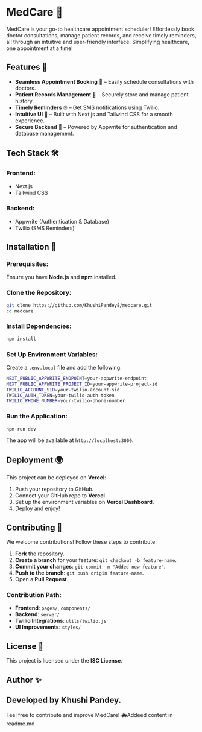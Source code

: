 # MedCare 💉

MedCare is your go-to healthcare appointment scheduler! Effortlessly book doctor consultations, manage patient records, and receive timely reminders, all through an intuitive and user-friendly interface. Simplifying healthcare, one appointment at a time!

## Features 🚀
- **Seamless Appointment Booking** 📅 – Easily schedule consultations with doctors.
- **Patient Records Management** 🏥 – Securely store and manage patient history.
- **Timely Reminders** ⏰ – Get SMS notifications using Twilio.
- **Intuitive UI** 🎨 – Built with Next.js and Tailwind CSS for a smooth experience.
- **Secure Backend** 🔐 – Powered by Appwrite for authentication and database management.

## Tech Stack 🛠
### Frontend:
- Next.js
- Tailwind CSS

### Backend:
- Appwrite (Authentication & Database)
- Twilio (SMS Reminders)

## Installation 🔧
### Prerequisites:
Ensure you have **Node.js** and **npm** installed.

### Clone the Repository:
```sh
git clone https://github.com/KhushiPandey8/medcare.git
cd medcare
```

### Install Dependencies:
```sh
npm install
```

### Set Up Environment Variables:
Create a `.env.local` file and add the following:
```sh
NEXT_PUBLIC_APPWRITE_ENDPOINT=your-appwrite-endpoint
NEXT_PUBLIC_APPWRITE_PROJECT_ID=your-appwrite-project-id
TWILIO_ACCOUNT_SID=your-twilio-account-sid
TWILIO_AUTH_TOKEN=your-twilio-auth-token
TWILIO_PHONE_NUMBER=your-twilio-phone-number
```

### Run the Application:
```sh
npm run dev
```
The app will be available at `http://localhost:3000`.

## Deployment 🌍
This project can be deployed on **Vercel**:
1. Push your repository to GitHub.
2. Connect your GitHub repo to **Vercel**.
3. Set up the environment variables on **Vercel Dashboard**.
4. Deploy and enjoy!

## Contributing 🤝
We welcome contributions! Follow these steps to contribute:
1. **Fork** the repository.
2. **Create a branch** for your feature: `git checkout -b feature-name`.
3. **Commit your changes**: `git commit -m "Added new feature"`.
4. **Push to the branch**: `git push origin feature-name`.
5. Open a **Pull Request**.

### Contribution Path:
- **Frontend**: `pages/`, `components/`
- **Backend**: `server/`
- **Twilio Integrations**: `utils/twilio.js`
- **UI Improvements**: `styles/`

## License 📜
This project is licensed under the **ISC License**.

## Author ✨
Developed by **Khushi Pandey**.
---
Feel free to contribute and improve MedCare! 🚑Addeed content in readme.md
